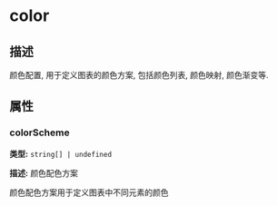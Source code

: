 # color
## 描述
颜色配置, 用于定义图表的颜色方案, 包括颜色列表, 颜色映射, 颜色渐变等.


## 属性

### colorScheme

**类型:** `string[] | undefined`

**描述:**
颜色配色方案

颜色配色方案用于定义图表中不同元素的颜色